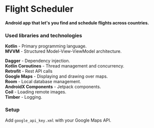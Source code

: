 # Flight Scheduler

#### Android app that let's you find and schedule flights across countries.

### Used libraries and technologies
**Kotlin** - Primary programming language.</br>
**MVVM** - Structured Model-View-ViewModel architecture.</br>

**Dagger** - Dependency injection.</br>
**Kotlin Coroutines** - Thread management and concurrency.</br>
**Retrofit** - Rest API calls</br>
**Google Maps** - Displaying and drawing over maps.</br>
**Room** - Local database management.</br>
**AndroidX Components** - Jetpack components.</br>
**Coil** - Loading remote images.</br>
**Timber** - Logging.</br>


### Setup
Add `google_api_key.xml` with your Google Maps API.
